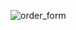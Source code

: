 ![order_form](https://user-images.githubusercontent.com/59179832/98207981-4f22ce00-1f5e-11eb-8906-dab76095f000.JPG)
